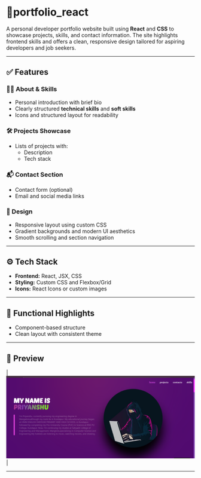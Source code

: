 
# 💼portfolio_react
A personal developer portfolio website built using **React** and **CSS** to showcase projects, skills, and contact information. The site highlights frontend skills and offers a clean, responsive design tailored for aspiring developers and job seekers.

---

## ✅ Features

### 🧑‍💻 About & Skills
- Personal introduction with brief bio
- Clearly structured **technical skills** and **soft skills**
- Icons and structured layout for readability

### 🛠️ Projects Showcase
- Lists of projects with:
  - Description
  - Tech stack 

### 📬 Contact Section
- Contact form (optional)
- Email and social media links

### 🎨 Design
- Responsive layout using custom CSS
- Gradient backgrounds and modern UI aesthetics
- Smooth scrolling and section navigation

---

## ⚙️ Tech Stack

- **Frontend:** React, JSX, CSS
- **Styling:** Custom CSS and Flexbox/Grid
- **Icons:** React Icons or custom images

---

## 🧪 Functional Highlights

- Component-based structure
- Clean layout with consistent theme

---

## 📸 Preview
| ![Preview](./myapp/image.png) |

---


